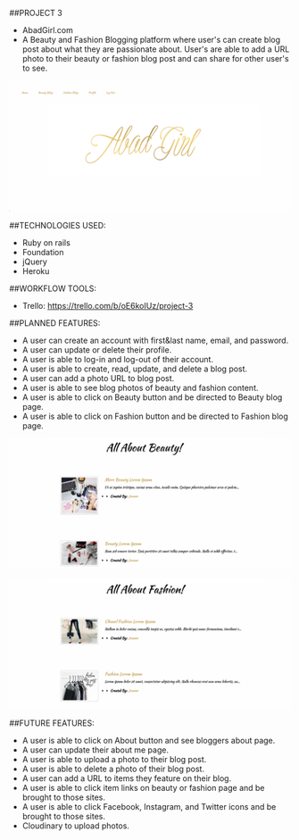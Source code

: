 ##PROJECT 3
* AbadGirl.com
* A Beauty and Fashion Blogging platform where user's can create blog post about what they are passionate about.  User's are able to add a URL photo to their beauty or fashion blog post and can share for other user's to see.


![Alt text](app/assets/images/abadgirl_screenshot.png)

##TECHNOLOGIES USED:
* Ruby on rails
* Foundation
* jQuery
* Heroku

##WORKFLOW TOOLS:
* Trello: https://trello.com/b/oE6koIUz/project-3

##PLANNED FEATURES:
* A user can create an account with first&last name, email, and password.
* A user can update or delete their profile.
* A user is able to log-in and log-out of their account.
* A user is able to create, read, update, and delete a blog post.
* A user can add a photo URL to blog post.
* A user is able to see blog photos of beauty and fashion content.
* A user is able to click on Beauty button and be directed to Beauty blog page.
* A user is able to click on Fashion button and be directed to Fashion blog page.

![Alt text](app/assets/images/abadgirl_beauty_screenshot.png)

![Alt text](app/assets/images/abadgirl_fashion_screenshot.png)

##FUTURE FEATURES:
* A user is able to click on About button and see bloggers about page.
* A user can update their about me page.
* A user is able to upload a photo to their blog post.
* A user is able to delete a photo of their blog post.
* A user can add a URL to items they feature on their blog.
* A user is able to click item links on beauty or fashion page and be brought to those sites.
* A user is able to click Facebook, Instagram, and Twitter icons and be brought to those sites.
* Cloudinary to upload photos.
